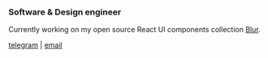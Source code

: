### Software & Design engineer

Currently working on my open source React UI components collection [Blur](https://github.com/mikhailmogilnikov/blur).

[telegram](https://t.me/mikhailmogilnikov) | [email](mailto:mikhail.mogilnikov02@gmail.com)
